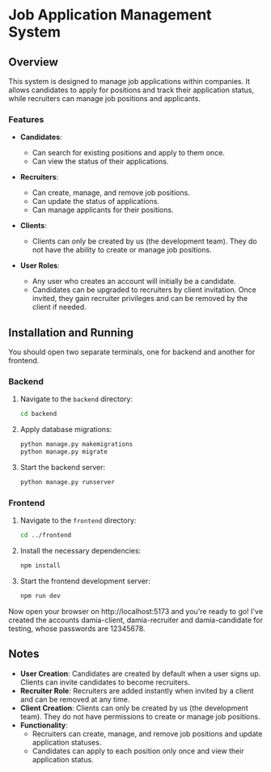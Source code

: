 # Job Application Management System

## Overview

This system is designed to manage job applications within companies. It allows candidates to apply for positions and track their application status, while recruiters can manage job positions and applicants.

### Features

- **Candidates**:
  - Can search for existing positions and apply to them once.
  - Can view the status of their applications.

- **Recruiters**:
  - Can create, manage, and remove job positions.
  - Can update the status of applications.
  - Can manage applicants for their positions.

- **Clients**:
  - Clients can only be created by us (the development team). They do not have the ability to create or manage job positions.

- **User Roles**:
  - Any user who creates an account will initially be a candidate.
  - Candidates can be upgraded to recruiters by client invitation. Once invited, they gain recruiter privileges and can be removed by the client if needed.

## Installation and Running
You should open two separate terminals, one for backend and another for frontend.

### Backend

1. Navigate to the `backend` directory:
    ```bash
    cd backend
    ```

2. Apply database migrations:
    ```bash
    python manage.py makemigrations
    python manage.py migrate
    ```

3. Start the backend server:
    ```bash
    python manage.py runserver
    ```

### Frontend

1. Navigate to the `frontend` directory:
    ```bash
    cd ../frontend
    ```

2. Install the necessary dependencies:
    ```bash
    npm install
    ```

3. Start the frontend development server:
    ```bash
    npm run dev
    ```
Now open your browser on http://localhost:5173 and you're ready to go!
I've created the accounts damia-client, damia-recruiter and damia-candidate for testing, whose passwords are 12345678.

## Notes

- **User Creation**: Candidates are created by default when a user signs up. Clients can invite candidates to become recruiters.
- **Recruiter Role**: Recruiters are added instantly when invited by a client and can be removed at any time.
- **Client Creation**: Clients can only be created by us (the development team). They do not have permissions to create or manage job positions.
- **Functionality**:
  - Recruiters can create, manage, and remove job positions and update application statuses.
  - Candidates can apply to each position only once and view their application status.
